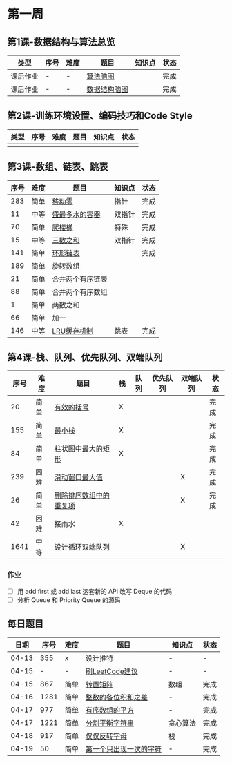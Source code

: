 # 第一周
## 第1课-数据结构与算法总览
|类型|序号|难度|题目|知识点|状态|
|---|---|---|---|---|---|
|课后作业|-|-|[算法脑图](./algorithm)||完成|
|课后作业|-|-|[数据结构脑图](./dataStructure)||完成|
## 第2课-训练环境设置、编码技巧和Code Style
|类型|序号|难度|题目|知识点|状态|
|---|---|---|---|---|---|
|||||||
## 第3课-数组、链表、跳表
|序号|难度|题目|知识点|状态|
|---|---|---|---|---|
|283|简单|[移动零](./moveZeroes)|指针|完成|
|11|中等|[盛最多水的容器](./maxArea)|双指针|完成|
|70|简单|[爬楼梯](./climbStairs)|特殊|完成|
|15|中等|[三数之和](./threeSum)|双指针|完成|
|141|简单|[环形链表](./linkedListCycle)||完成|
|189|简单|旋转数组|||
|21|简单|合并两个有序链表|||
|88|简单|合并两个有序数组|||
|1|简单|两数之和|||
|66|简单|加一|||
|146|中等|[LRU缓存机制](./lruCache)|跳表|完成|
## 第4课-栈、队列、优先队列、双端队列
|序号|难度|题目|栈|队列|优先队列|双端队列|状态|
|---|---|---|---|---|---|---|---|
|20|简单|[有效的括号](./validParentheses)|X||||完成|
|155|简单|[最小栈](./minStack)|X||||完成|
|84|简单|[柱状图中最大的矩形](./largestRectangleArea)|X||||完成|
|239|困难|[滑动窗口最大值](./maxSlidingWindow)||||X|完成|
|26|简单|[删除排序数组中的重复项](./removeDuplicates)||||X|完成|
|42|困难|接雨水|X|||||
|1641|中等|设计循环双端队列||||X||
### 作业
- [ ] 用 add first 或 add last 这套新的 API 改写 Deque 的代码
- [ ] 分析 Queue 和 Priority Queue 的源码

## 每日题目
|日期|序号|难度|题目|知识点|状态|
|---|---|---|---|---|---|
|04-13|355|x|设计推特|-|-|
|04-15|-|-|[刷LeetCode建议](https://www.bilibili.com/video/BV1G7411o7ca)|-|-|
|04-15|867|简单|[转置矩阵](./transposeMatrix)|数组|完成|
|04-16|1281|简单|[整数的各位积和之差](./subtractProductAndSum/)|-|完成|
|04-17|977|简单|[有序数组的平方](./squaresOfASortedArray)|-|完成|
|04-17|1221|简单|[分割平衡字符串](./balancedStringSplit)|贪心算法|完成|
|04-18|917|简单|[仅仅反转字母](./reverseOnlyLetters)|栈|完成|
|04-19|50|简单|[第一个只出现一次的字符](./firstUniqChar)|-|完成|

